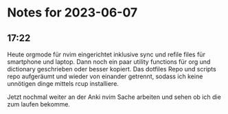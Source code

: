# Notes for 2023-06-07

## 17:22

Heute orgmode für nvim eingerichtet inklusive sync und refile
files für smartphone und laptop. Dann noch ein paar utility
functions für org und dictionary geschrieben oder besser kopiert. Das
dotfiles Repo und scripts repo aufgeräumt und wieder von einander
getrennt, sodass ich keine unnötigen dinge mittels rcup installiere.

Jetzt nochmal weiter an der Anki nvim Sache arbeiten und sehen ob ich
die zum laufen bekomme.
